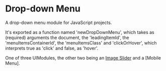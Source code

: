 # Drop-down Menu

A drop-down menu module for JavaScript projects.

It's exported as a function named 'newDropDownMenu', which takes as (required) arguments the document, the 'leadingItemId', the 'menuItemsContainerId', the 'menuItemsClass' and 'clickOrHover', which interprets true as 'click' and false, as 'hover'.

One of three UIModules, the other two being an [Image Slider](https://github.com/heldersrvio/image-slider) and a [Mobile Menu].
